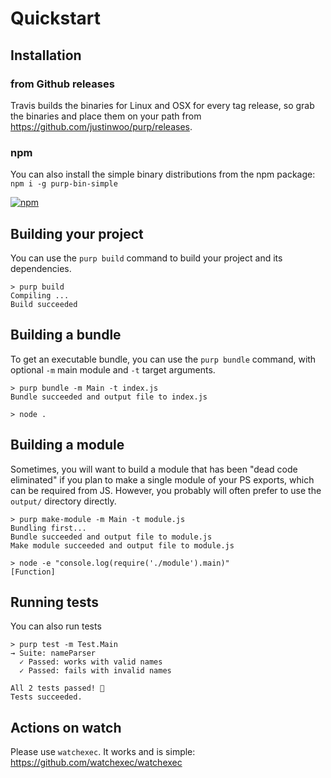 # Quickstart

## Installation

### from Github releases

Travis builds the binaries for Linux and OSX for every tag release, so grab the binaries and place them on your path from <https://github.com/justinwoo/purp/releases>.

### npm

You can also install the simple binary distributions from the npm package: `npm i -g purp-bin-simple`

[![npm](https://img.shields.io/npm/v/purp-bin-simple.svg)](https://www.npmjs.com/package/purp-bin-simple)

## Building your project

You can use the `purp build` command to build your project and its dependencies.

```
> purp build
Compiling ...
Build succeeded
```

## Building a bundle

To get an executable bundle, you can use the `purp bundle` command, with optional `-m` main module and `-t` target arguments.

```
> purp bundle -m Main -t index.js
Bundle succeeded and output file to index.js

> node .
```

## Building a module

Sometimes, you will want to build a module that has been "dead code eliminated" if you plan to make a single module of your PS exports, which can be required from JS. However, you probably will often prefer to use the `output/` directory directly.

```
> purp make-module -m Main -t module.js
Bundling first...
Bundle succeeded and output file to module.js
Make module succeeded and output file to module.js

> node -e "console.log(require('./module').main)"
[Function]
```

## Running tests

You can also run tests

```
> purp test -m Test.Main
→ Suite: nameParser
  ✓ Passed: works with valid names
  ✓ Passed: fails with invalid names

All 2 tests passed! 🎉
Tests succeeded.
```

## Actions on watch

Please use `watchexec`. It works and is simple: <https://github.com/watchexec/watchexec>
